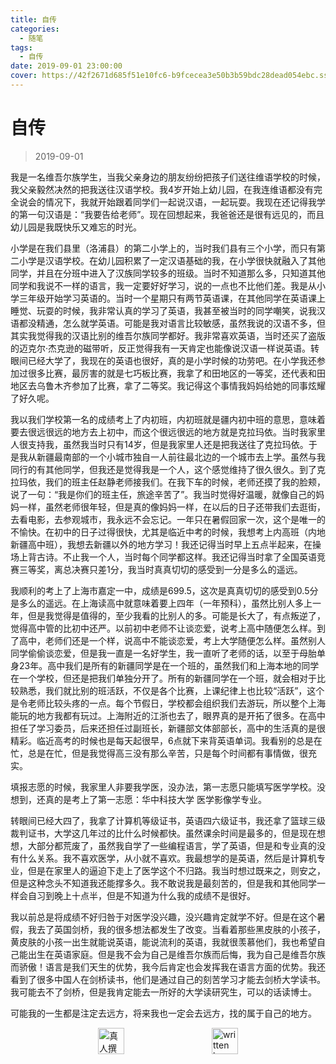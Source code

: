 ```yaml
---
title: 自传
categories:
  - 随笔
tags:
  - 自传
date: 2019-09-01 23:00:00
cover: https://42f2671d685f51e10fc6-b9fcecea3e50b3b59bdc28dead054ebc.ssl.cf5.rackcdn.com/illustrations/skateboard_d6or.svg
---
```


# 自传

> 2019-09-01

我是一名维吾尔族学生，当我父亲身边的朋友纷纷把孩子们送往维语学校的时候，我父亲毅然决然的把我送往汉语学校。我4岁开始上幼儿园，在我连维语都没有完全说会的情况下，我就开始跟着同学们一起说汉语，一起玩耍。我现在还记得我学的第一句汉语是：“我要告给老师”。现在回想起来，我爸爸还是很有远见的，而且幼儿园是我既快乐又难忘的时光。

小学是在我们县里（洛浦县）的第二小学上的，当时我们县有三个小学，而只有第二小学是汉语学校。在幼儿园积累了一定汉语基础的我，在小学很快就融入了其他同学，并且在分班中进入了汉族同学较多的班级。当时不知道那么多，只知道其他同学和我说不一样的语言，我一定要好好学习，说的一点也不比他们差。我是从小学三年级开始学习英语的。当时一个星期只有两节英语课，在其他同学在英语课上睡觉、玩耍的时候，我非常认真的学习了英语，我甚至被当时的同学嘲笑，说我汉语都没精通，怎么就学英语。可能是我对语言比较敏感，虽然我说的汉语不多，但其实我觉得我的汉语比别的维吾尔族同学都好。我非常喜欢英语，当时还买了盗版的迈克尔·杰克逊的磁带听，反正觉得我有一天肯定也能像说汉语一样说英语。转眼间已经大学了，我现在的英语也很好，真的是小学时候的功劳吧。在小学我还参加过很多比赛，最厉害的就是七巧板比赛，我拿了和田地区的一等奖，还代表和田地区去乌鲁木齐参加了比赛，拿了二等奖。我记得这个事情我妈妈给她的同事炫耀了好久呢。

我以我们学校第一名的成绩考上了内初班，内初班就是疆内初中班的意思，意味着要去很远很远的地方去上初中，而这个很远很远的地方就是克拉玛依。当时我家里人很支持我，虽然我当时只有14岁，但是我家里人还是把我送往了克拉玛依。于是我从新疆最南部的一个小城市独自一人前往最北边的一个城市去上学。虽然与我同行的有其他同学，但我还是觉得我是一个人，这个感觉维持了很久很久。到了克拉玛依，我们的班主任赵静老师接我们。在我下车的时候，老师还摸了我的脸颊，说了一句：“我是你们的班主任，旅途辛苦了”。我当时觉得好温暖，就像自己的妈妈一样，虽然老师很年轻，但是真的像妈妈一样，在以后的日子还带我们去逛街，去看电影，去参观城市，我永远不会忘记。一年只在暑假回家一次，这个是唯一的不愉快。在初中的日子过得很快，尤其是临近中考的时候，我想考上内高班（内地新疆高中班），我想去新疆以外的地方学习！我还记得当时早上五点半起来，在操场上背古诗。不止我一个人，当时每个同学都这样。我还记得当时拿了全国英语竞赛三等奖，离总决赛只差1分，我当时真真切切的感受到一分是多么的遥远。

我顺利的考上了上海市嘉定一中，成绩是699.5，这次是真真切切的感受到0.5分是多么的遥远。在上海读高中就意味着要上四年（一年预科），虽然比别人多上一年，但是我觉得是值得的，至少我看的比别人的多。可能是长大了，有点叛逆了，觉得高中管的比初中还严。以前初中老师不让谈恋爱，说考上高中随便怎么样。到了高中，老师们还是一个样，说高中不能谈恋爱，考上大学随便怎么样。虽然别人同学偷偷谈恋爱，但是我一直是一名好学生，我一直听了老师的话，以至于母胎单身23年。高中我们是所有的新疆同学是在一个班的，虽然我们和上海本地的同学在一个学校，但还是把我们单独分开了。所有的新疆同学在一个班，就会相对于比较熟悉，我们就比别的班活跃，不仅是各个比赛，上课纪律上也比较“活跃”，这个是令老师比较头疼的一点。每个节假日，学校都会组织我们去游玩，所以整个上海能玩的地方我都有玩过。上海附近的江浙也去了，眼界真的是开拓了很多。在高中担任了学习委员，后来还担任过副班长，新疆部文体部部长，高中的生活真的是很精彩。临近高考的时候也是每天起很早，6点就下来背英语单词。我看别的总是在忙，总是在忙，但是我觉得高三没有那么辛苦，只是每个时间都有事情做，很充实。

填报志愿的时候，我家里人非要我学医，没办法，第一志愿只能填写医学学校。没想到，还真的是考上了第一志愿：华中科技大学 医学影像学专业。

转眼间已经大四了，我拿了计算机等级证书，英语四六级证书，我还拿了篮球三级裁判证书，大学这几年过的比什么时候都快。虽然课余时间是最多的，但是现在想想，大部分都荒废了，虽然我自学了一些编程语言，学了英语，但是和专业真的没有什么关系。我不喜欢医学，从小就不喜欢。我最想学的是英语，然后是计算机专业，但是在家里人的逼迫下走上了医学这个不归路。我当时想过既来之，则安之，但是这种念头不知道我还能撑多久。我不敢说我是最刻苦的，但是我和其他同学一样会自习到晚上十点半，但是不知道为什么我的成绩不是很好。

我以前总是将成绩不好归咎于对医学没兴趣，没兴趣肯定就学不好。但是在这个暑假，我去了英国剑桥，我的很多想法都发生了改变。当看着那些黑皮肤的小孩子，黄皮肤的小孩一出生就能说英语，能说流利的英语，我就很羡慕他们，我也希望自己能出生在英语家庭。但是我不会为自己是维吾尔族而后悔，我为自己是维吾尔族而骄傲！语言是我们天生的优势，我今后肯定也会发挥我在语言方面的优势。我还看到了很多中国人在剑桥读书，他们是通过自己的刻苦学习才能去剑桥大学读书。我可能去不了剑桥，但是我肯定能去一所好的大学读研究生，可以的话读博士。

可能我的一生都是注定去远方，将来我也一定会去远方，找的属于自己的地方。

<div style="display: flex;align-items: center;justify-content: space-evenly;">
  <img src="https://mirror.ghproxy.com/https://raw.githubusercontent.com/L1cardo/l1cardo.github.io/blog/themes/butterfly/source/img/notbyai_cn.png" alt="真人撰写" style="height: 42px;">
  <img src="https://mirror.ghproxy.com/https://raw.githubusercontent.com/L1cardo/l1cardo.github.io/blog/themes/butterfly/source/img/notbyai_en.png" alt="written by human" style="height: 42px;">
</div>